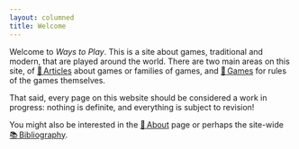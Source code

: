 ```yaml
---
layout: columned
title: Welcome
---
```


Welcome to <cite>Ways to Play</cite>.
This is a site about games, traditional and modern, that are played around the world. There are two main areas on this site, of [<span role="img" aria-label="">🧾</span>&#8239;Articles](/articles/) about games or families of games, and [<span role="img" aria-label="">🎲</span>&#8239;Games](/games/) for rules of the games themselves.

<!-- excerpt -->

That said, every page on this website should be considered a work in progress: nothing is definite, and everything is subject to revision!

You might also be interested in the [<span role="img" aria-label="">📣</span>&#8239;About](/about/) page or perhaps the site-wide [<span role="img" aria-label="">📚</span>&#8239;Bibliography](/bibliography/).
